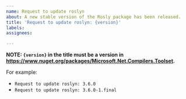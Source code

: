 ```yaml
---
name: Request to update roslyn
about: A new stable version of the Rosly package has been released.
title: 'Request to update roslyn: {version}'
labels:
assignees:

---
```

**NOTE: `{version}` in the title must be a version in https://www.nuget.org/packages/Microsoft.Net.Compilers.Toolset.**

For example:

* `Request to update roslyn: 3.6.0`
* `Request to update roslyn: 3.6.0-1.final`